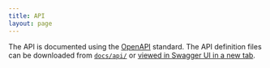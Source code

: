 ```yaml
---
title: API
layout: page
---
```


The API is documented using the [OpenAPI] standard. The API definition files can be downloaded 
from [`docs/api/`](https://github.com/DANS-KNAW/easy-deposit-agreement-creator/tree/master/docs/api) or
<a href="api.html" target="__blank">viewed in Swagger UI in a new tab</a>.

[OpenAPI]: https://github.com/OAI/OpenAPI-Specification/blob/master/versions/3.0.0.md
